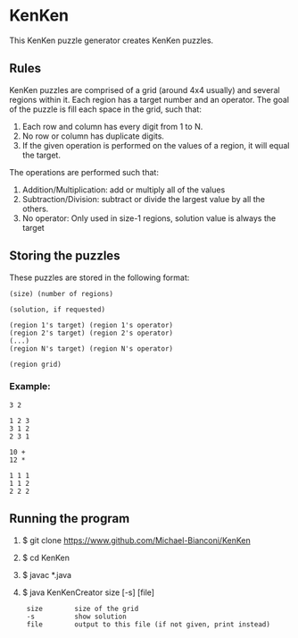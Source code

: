 # KenKen

This KenKen puzzle generator creates KenKen puzzles.

## Rules
KenKen puzzles are comprised of a grid (around 4x4 usually) and several regions
within it. Each region has a target number and an operator. The goal of the
puzzle is fill each space in the grid, such that:

1. Each row and column has every digit from 1 to N.
2. No row or column has duplicate digits.
3. If the given operation is performed on the values of a region, it will equal
   the target.

The operations are performed such that:

1. Addition/Multiplication: add or multiply all of the values
2. Subtraction/Division: subtract or divide the largest value by all the others.
3. No operator: Only used in size-1 regions, solution value is always the target


## Storing the puzzles
These puzzles are stored in the following format:

    (size) (number of regions)

    (solution, if requested)

    (region 1's target) (region 1's operator)
    (region 2's target) (region 2's operator)
    (...)
    (region N's target) (region N's operator)

    (region grid)

### Example:

    3 2

    1 2 3
    3 1 2
    2 3 1

    10 +
    12 *

    1 1 1
    1 1 2
    2 2 2


## Running the program
1. $ git clone https://www.github.com/Michael-Bianconi/KenKen
2. $ cd KenKen
3. $ javac *.java
4. $ java KenKenCreator size [-s] [file]

        size        size of the grid
        -s          show solution
        file        output to this file (if not given, print instead)
